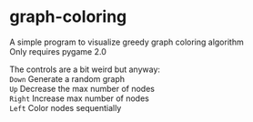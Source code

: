 # graph-coloring
A simple program to visualize greedy graph coloring algorithm<br>
Only requires pygame 2.0<br>


The controls are a bit weird but anyway:<br>
``Down`` Generate a random graph <br>
``Up`` Decrease the max number of nodes <br>
``Right`` Increase max number of nodes <br>
``Left`` Color nodes sequentially
